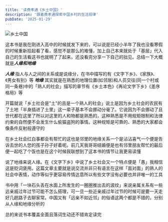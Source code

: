 ```yaml
---
title: '读费孝通《乡土中国》'
description: '跟着费孝通探索中国乡村的生活规律'
pubDate: '2025-01-29'
---
```



![乡土中国](https://pic.arkread.com/cover/ebook/f/406225463.1662443688.jpg!cover_default.jpg "乡土中国")

这本书是我在刚进入高中的时候就发下来的，可以说是已经小半年了我也没看寒假的时候重新拾起看了看，感觉不是那么的难懂，加上自己本来就处于「基层」代入自己的生活看这书也就明了了起来，还没看完分享一下自己的拙见。总结一下大概就是***人缘和地缘***

***人缘*** 指人与人之间的关系或是说缘分，在书中描写的有《文字下乡》、《家族》、《男女有别》等
***地缘*** 其实就是在熟悉的地理位置(如邻居)和人员交往(同一个村或同一条巷)中的「熟人的社会」描写的章节有《乡土本色》《再论文字下乡》《差序格局》等

开篇就说「乡土社会是"土"的且是一个熟人的社会」说土是因为乡土社会的农民有了土地「半身插进了土里」这一辈子基本不会挪动分毫了。它说因为不会挪动了且世代都在这里了所以对这里的人和物都是熟悉的，这种熟悉是不用规矩限制和法律约束的自然便不会发生什么偷猫盗狗的事情。这种规矩是可靠的、熟悉的大家都会像条件反射般遵守的

在乡土社会红白事都会有帮忙的这也是邻里的地缘关系一个是沾沾喜气一个便是告诉去世的人您的孩子孙子好着呢。前几天我哥哥结婚便是也有邻里朋友帮忙的最后便一起吃了个饭也是在这个时候我联想到了这本书的情节让我更易读懂

说了地缘来说人缘。在《文字下乡》中说了乡土社会又一个特点便是「愚」我相信这是贬词褒用。这篇文章主要就是说交流并非只有语言在这样「面对面」的熟人的社会中表情，动作等似乎更容易传情达意所以有些文字没有必要也并非唯一的工具

书中用「一块石头丢在水面上所发生的一圈圈推出去的波纹」来说亲属关系有一些远亲戚过年过节可能不怎么搭理，可一旦一些近亲戚过年过节的时候可是要一天走好几趟路子去聊家常。中国又有「远亲不如近邻」的俗语这两个都是不错的，分别从人缘和地缘分析的

总的来说书本覆盖全面且落词生动还不错肯定读完
